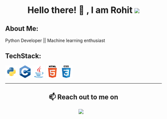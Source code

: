 <h1 align="center">Hello there! 👋 , I am  Rohit <img src="https://emoji.slack-edge.com/T0172CCPGUW/party-blob/d7253707fa13e9ee.gif" width="30"/></h1>


## **About Me:**
Python Developer || Machine learning enthusiast

## **TechStack:**

<code><img height="40" src="https://raw.githubusercontent.com/github/explore/5c058a388828bb5fde0bcafd4bc867b5bb3f26f3/topics/python/python.png"></code>
<code><img height="40" src="https://raw.githubusercontent.com/devicons/devicon/master/icons/cplusplus/cplusplus-original.svg"></code>
<code><img height="40" src="https://raw.githubusercontent.com/devicons/devicon/master/icons/java/java-original.svg"></code>
<code><img height="40" src="https://raw.githubusercontent.com/devicons/devicon/master/icons/html5/html5-original-wordmark.svg"></code>
<code><img height="40" src="https://raw.githubusercontent.com/github/explore/80688e429a7d4ef2fca1e82350fe8e3517d3494d/topics/css/css.png"></code>




---

 <h2 align="center">📫 Reach out to me on</h2>
  <p align="center">
    <a href="mailto:rohitnarayanamangalam@gmail.com?subject=Hey%20Pranav,%20From%20Github"><img src="https://img.shields.io/badge/gmail-%23D14836.svg?&style=for-the-badge&logo=gmail&logoColor=white" /></a>&nbsp;&nbsp;&nbsp;&nbsp;


</p>
